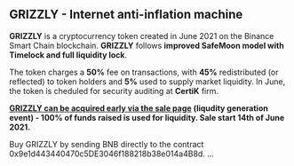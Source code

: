 ## GRIZZLY - Internet anti-inflation machine 

<b>GRIZZLY</b> is a cryptocurrency token created in June 2021 on the Binance Smart Chain blockchain. <b>GRIZZLY</b> follows <b>improved SafeMoon model with Timelock and full liquidity lock</b>.

The token charges a <b>50%</b> fee on transactions, with <b>45%</b> redistributed (or reflected) to token holders and <b>5%</b> used to supply market liquidity. In June, the token is cheduled for security auditing at <b>CertiK</b> firm.

<b>[GRIZZLY can be acquired early via the sale page](https://invest.bears.finance) (liqudity generation event) - 100% of funds raised is used for liquidity. Sale start 14th of June 2021.</b>

Buy GRIZZLY by sending BNB directly to the contract 0x9e1d443440470c5DE3046f188218b38e014a4B8d.
…
